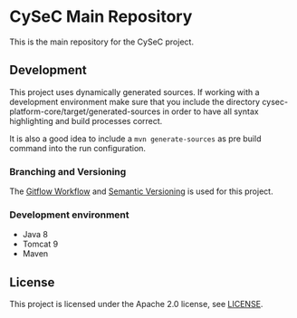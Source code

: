 # CySeC Main Repository

This is the main repository for the CySeC project.


## Development
This project uses dynamically generated sources. If working with a development environment make sure that you include the directory cysec-platform-core/target/generated-sources in order to have all syntax highlighting and build processes correct.

It is also a good idea to include a ``mvn generate-sources`` as pre build command into the run configuration.
### Branching and Versioning
The [Gitflow Workflow](https://www.atlassian.com/git/tutorials/comparing-workflows/gitflow-workflow)
and [Semantic Versioning](https://semver.org) is used for this project.

### Development environment
* Java 8
* Tomcat 9
* Maven

## License
This project is licensed under the Apache 2.0 license, see [LICENSE](LICENSE).
